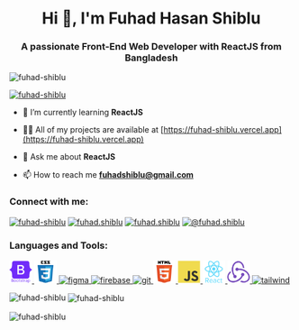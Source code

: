 <h1 align="center">Hi 👋, I'm Fuhad Hasan Shiblu</h1>
<h3 align="center">A passionate Front-End Web Developer with ReactJS from Bangladesh</h3>

<p align="left"> <img src="https://komarev.com/ghpvc/?username=fuhad-shiblu&label=Profile%20views&color=0e75b6&style=flat" alt="fuhad-shiblu" /> </p>

<p align="left"> <a href="https://github.com/ryo-ma/github-profile-trophy"><img src="https://github-profile-trophy.vercel.app/?username=fuhad-shiblu" alt="fuhad-shiblu" /></a> </p>

- 🌱 I’m currently learning **ReactJS**

- 👨‍💻 All of my projects are available at [https://fuhad-shiblu.vercel.app](https://fuhad-shiblu.vercel.app)

- 💬 Ask me about **ReactJS**

- 📫 How to reach me **fuhadshiblu@gmail.com**

<h3 align="left">Connect with me:</h3>
<p align="left">
<a href="https://linkedin.com/in/fuhad-shiblu" target="blank"><img align="center" src="https://raw.githubusercontent.com/rahuldkjain/github-profile-readme-generator/master/src/images/icons/Social/linked-in-alt.svg" alt="fuhad-shiblu" height="30" width="40" /></a>
<a href="https://fb.com/fuhad.shiblu" target="blank"><img align="center" src="https://raw.githubusercontent.com/rahuldkjain/github-profile-readme-generator/master/src/images/icons/Social/facebook.svg" alt="fuhad.shiblu" height="30" width="40" /></a>
<a href="https://instagram.com/fuhad.shiblu" target="blank"><img align="center" src="https://raw.githubusercontent.com/rahuldkjain/github-profile-readme-generator/master/src/images/icons/Social/instagram.svg" alt="fuhad.shiblu" height="30" width="40" /></a>
<a href="https://www.youtube.com/c/@fuhad.shiblu" target="blank"><img align="center" src="https://raw.githubusercontent.com/rahuldkjain/github-profile-readme-generator/master/src/images/icons/Social/youtube.svg" alt="@fuhad.shiblu" height="30" width="40" /></a>
</p>

<h3 align="left">Languages and Tools:</h3>
<p align="left"> <a href="https://getbootstrap.com" target="_blank" rel="noreferrer"> <img src="https://raw.githubusercontent.com/devicons/devicon/master/icons/bootstrap/bootstrap-plain-wordmark.svg" alt="bootstrap" width="40" height="40"/> </a> <a href="https://www.w3schools.com/css/" target="_blank" rel="noreferrer"> <img src="https://raw.githubusercontent.com/devicons/devicon/master/icons/css3/css3-original-wordmark.svg" alt="css3" width="40" height="40"/> </a> <a href="https://www.figma.com/" target="_blank" rel="noreferrer"> <img src="https://www.vectorlogo.zone/logos/figma/figma-icon.svg" alt="figma" width="40" height="40"/> </a> <a href="https://firebase.google.com/" target="_blank" rel="noreferrer"> <img src="https://www.vectorlogo.zone/logos/firebase/firebase-icon.svg" alt="firebase" width="40" height="40"/> </a> <a href="https://git-scm.com/" target="_blank" rel="noreferrer"> <img src="https://www.vectorlogo.zone/logos/git-scm/git-scm-icon.svg" alt="git" width="40" height="40"/> </a> <a href="https://www.w3.org/html/" target="_blank" rel="noreferrer"> <img src="https://raw.githubusercontent.com/devicons/devicon/master/icons/html5/html5-original-wordmark.svg" alt="html5" width="40" height="40"/> </a> <a href="https://developer.mozilla.org/en-US/docs/Web/JavaScript" target="_blank" rel="noreferrer"> <img src="https://raw.githubusercontent.com/devicons/devicon/master/icons/javascript/javascript-original.svg" alt="javascript" width="40" height="40"/> </a> <a href="https://reactjs.org/" target="_blank" rel="noreferrer"> <img src="https://raw.githubusercontent.com/devicons/devicon/master/icons/react/react-original-wordmark.svg" alt="react" width="40" height="40"/> </a> <a href="https://redux.js.org" target="_blank" rel="noreferrer"> <img src="https://raw.githubusercontent.com/devicons/devicon/master/icons/redux/redux-original.svg" alt="redux" width="40" height="40"/> </a> <a href="https://tailwindcss.com/" target="_blank" rel="noreferrer"> <img src="https://www.vectorlogo.zone/logos/tailwindcss/tailwindcss-icon.svg" alt="tailwind" width="40" height="40"/> </a> </p>

<p><img align="left" src="https://github-readme-stats.vercel.app/api/top-langs?username=fuhad-shiblu&show_icons=true&locale=en&layout=compact" alt="fuhad-shiblu" /></p>

<p>&nbsp;<img align="center" src="https://github-readme-stats.vercel.app/api?username=fuhad-shiblu&show_icons=true&locale=en" alt="fuhad-shiblu" /></p>

<p><img align="center" src="https://github-readme-streak-stats.herokuapp.com/?user=fuhad-shiblu&" alt="fuhad-shiblu" /></p>
